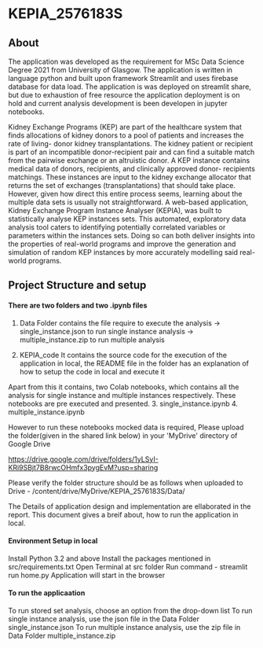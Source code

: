 # KEPIA_2576183S

## About

The application was developed as the requirement for MSc Data Science Degree 2021 from University of Glasgow. The application is written in language python and built upon framework Streamlit and uses firebase database for data load. The application is was deployed on streamlit share, but due to exhaustion of free resource the application deployment is on hold and current analysis development is been developen in jupyter notebooks.

Kidney Exchange Programs (KEP) are part of the healthcare system that finds allocations of kidney donors to a pool of patients and increases the rate of living- donor kidney transplantations. The kidney patient or recipient is part of an incompatible donor-recipient pair and can find a suitable match from the pairwise exchange or an altruistic donor. A KEP instance contains medical data of donors, recipients, and clinically approved donor- recipients matchings. These instances are input to the kidney exchange allocator that returns the set of exchanges (transplantations) that should take place. However, given how direct this entire process seems, learning about the multiple data sets is usually not straightforward. A web-based application, Kidney Exchange Program Instance Analyser (KEPIA), was built to statistically analyse KEP instances sets. This automated, exploratory data analysis tool caters to identifying potentially correlated variables or parameters within the instances sets. Doing so can both deliver insights into the properties of real-world programs and improve the generation and simulation of random KEP instances by more accurately modelling said real-world programs.



## Project Structure and setup

#### There are two folders and two .ipynb files

1. Data Folder contains the file require to execute the analysis
-> single_instance.json to run single instance analysis
-> multiple_instance.zip to run multiple analysis

2. KEPIA_code
It contains the source code for the execution of the application in local, the README file in the folder has an explanation of how to setup the code in local and execute it

Apart from this it contains, two Colab notebooks, which contains all the analysis for single instance and multiple instances respectively. These notebooks are pre executed and presented.
3. single_instance.ipynb
4. multiple_instance.ipynb

However  to run these notebooks mocked data is required, Please upload the folder(given in the shared link below) in your 'MyDrive' directory of Google Drive

https://drive.google.com/drive/folders/1yLSyI-KRi9SBjt7B8rwcOHmfx3pygEvM?usp=sharing

Please verify the folder structure should be as follows when uploaded to Drive -
 /content/drive/MyDrive/KEPIA_2576183S/Data/
 
 The Details of application design and implementation are ellaborated in the report. This document gives a breif about, how to run the application in local.

#### Environment Setup in local

Install Python 3.2 and above
Install the packages mentioned in src/requirements.txt
Open Terminal at src folder
Run command - streamlit run home.py
Application will start in the browser

#### To run the applicaation

To run stored set analysis, choose an option from the drop-down list
To run single instance analysis, use the json file in the Data Folder single_instance.json
To run multiple instance analysis, use the zip file in Data Folder multiple_instance.zip

